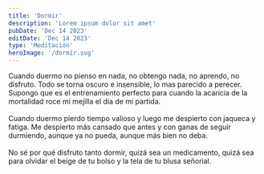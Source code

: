 ```yaml
---
title: 'Dormir'
description: 'Lorem ipsum dolor sit amet'
pubDate: 'Dec 14 2023'
editDate: 'Dec 14 2023'
type: 'Meditación'
heroImage: '/dormir.svg'
---
```


Cuando duermo no pienso en nada, no obtengo nada, no aprendo, no disfruto. Todo se torna oscuro e insensible, lo mas parecido a perecer. Supongo que es el entrenamiento perfecto para cuando la acaricia de la mortalidad roce mi mejilla el día de mi partida.
<br>
<br>
Cuando duermo pierdo tiempo valioso y luego me despierto con jaqueca y fatiga. Me despierto más cansado que antes y con ganas de seguir durmiendo, aunque ya no pueda, aunque más bien no deba.
<br>
<br>
No sé por qué disfruto tanto dormir, quizá sea un medicamento, quizá sea para olvidar el beige de tu bolso y la tela de tu blusa señorial.
